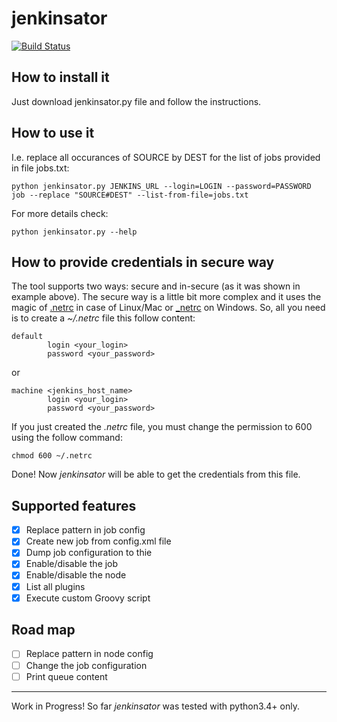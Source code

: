 # jenkinsator
[![Build Status](https://travis-ci.org/Jimilian/jenkinsator.svg?branch=master)](https://travis-ci.org/Jimilian/jenkinsator)

## How to install it
Just download jenkinsator.py file and follow the instructions.

## How to use it

I.e. replace all occurances of SOURCE by DEST for the list of jobs provided in file jobs.txt:

    python jenkinsator.py JENKINS_URL --login=LOGIN --password=PASSWORD job --replace "SOURCE#DEST" --list-from-file=jobs.txt

For more details check:

    python jenkinsator.py --help

## How to provide credentials in secure way

The tool supports two ways: secure and in-secure (as it was shown in example above). The secure way is a little bit more complex and it uses the magic of [.netrc](https://www.gnu.org/software/inetutils/manual/html_node/The-_002enetrc-file.html) in case of Linux/Mac or [_netrc](https://superuser.com/a/1076070/483606) on Windows. So, all you need is to create a *~/.netrc* file this follow content:

    default
            login <your_login>
            password <your_password>

or

    machine <jenkins_host_name>
            login <your_login>
            password <your_password>

If you just created the *.netrc* file, you must change the permission to 600 using the follow command:

    chmod 600 ~/.netrc

Done! Now *jenkinsator* will be able to get the credentials from this file.

## Supported features

- [x] Replace pattern in job config
- [x] Create new job from config.xml file
- [x] Dump job configuration to thie
- [x] Enable/disable the job
- [x] Enable/disable the node
- [x] List all plugins
- [x] Execute custom Groovy script

## Road map

- [ ] Replace pattern in node config
- [ ] Change the job configuration
- [ ] Print queue content

---

Work in Progress! So far *jenkinsator* was tested with python3.4+ only.
